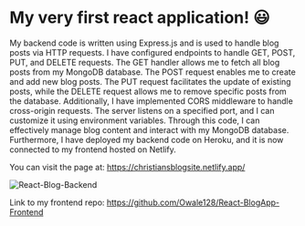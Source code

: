 # My very first react application! 😃

My backend code is written using Express.js and is used to handle blog posts via HTTP requests. I have configured endpoints to handle GET, POST, PUT, and DELETE requests. The GET handler allows me to fetch all blog posts from my MongoDB database. The POST request enables me to create and add new blog posts. The PUT request facilitates the update of existing posts, while the DELETE request allows me to remove specific posts from the database. Additionally, I have implemented CORS middleware to handle cross-origin requests. The server listens on a specified port, and I can customize it using environment variables. Through this code, I can effectively manage blog content and interact with my MongoDB database. Furthermore, I have deployed my backend code on Heroku, and it is now connected to my frontend hosted on Netlify.

You can visit the page at: https://christiansblogsite.netlify.app/

![React-Blog-Backend](https://github.com/Owale128/React-BlogApp-Backend/assets/110387474/14d1e9bd-7680-453b-bac7-9405bf24089c)


Link to my frontend repo:
https://github.com/Owale128/React-BlogApp-Frontend
